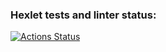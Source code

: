 ### Hexlet tests and linter status:
[![Actions Status](https://github.com/Prog273/java-project-61/actions/workflows/hexlet-check.yml/badge.svg)](https://github.com/Prog273/java-project-61/actions)